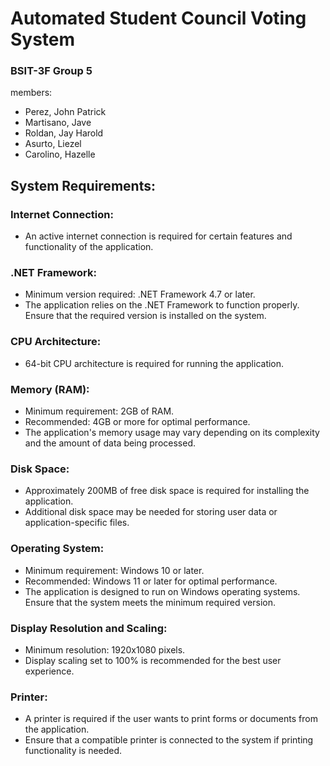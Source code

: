 # Automated Student Council Voting System
### BSIT-3F Group 5

members:
* Perez, John Patrick
* Martisano, Jave
* Roldan, Jay Harold
* Asurto, Liezel
* Carolino, Hazelle

## System Requirements:

### Internet Connection:

* An active internet connection is required for certain features and functionality of the application.

### .NET Framework:

* Minimum version required: .NET Framework 4.7 or later.
* The application relies on the .NET Framework to function properly. Ensure that the required version is installed on the system.

### CPU Architecture:

* 64-bit CPU architecture is required for running the application.

### Memory (RAM):

* Minimum requirement: 2GB of RAM.
* Recommended: 4GB or more for optimal performance.
* The application's memory usage may vary depending on its complexity and the amount of data being processed.

### Disk Space:

* Approximately 200MB of free disk space is required for installing the application.
* Additional disk space may be needed for storing user data or application-specific files.

### Operating System:

* Minimum requirement: Windows 10 or later.
* Recommended: Windows 11 or later for optimal performance.
* The application is designed to run on Windows operating systems. Ensure that the system meets the minimum required version.

### Display Resolution and Scaling:

* Minimum resolution: 1920x1080 pixels.
* Display scaling set to 100% is recommended for the best user experience.
  
### Printer:

* A printer is required if the user wants to print forms or documents from the application.
* Ensure that a compatible printer is connected to the system if printing functionality is needed.
  
